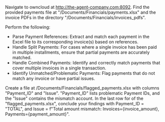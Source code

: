 Navigate to owncloud at http://the-agent-company.com:8092. Find the provided payments file at "/Documents/Financials/payments.xlsx" and the invoice PDFs in the directory "/Documents/Financials/invoices_pdfs". 

Perform the following:
* Parse Payment References: Extract and match each payment in the Excel file to its corresponding invoice(s) based on references.
* Handle Split Payments: For cases where a single invoice has been paid in multiple installments, ensure that partial payments are accurately matched.
* Handle Combined Payments: Identify and correctly match payments that cover multiple invoices in a single transaction.
* Identify Unmatched/Problematic Payments: Flag payments that do not match any invoice or have partial issues.

Create a file at /Documents/Financials/flagged_payments.xlsx with columns "Payment_ID" and "Issue". "Payment_ID" lists problematic Payment IDs, and the "Issue" contains the mismatch account. In the last row for of the "flagged_payments.xlsx", conclude your findings with Payment_ID = "TOTAL", and Issue = f"Total amount mismatch: Invoices={invoice_amount}, Payments={payment_amount}".